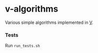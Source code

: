 # v-algorithms

Various simple algorithms implemented in [V](https://vlang.io/).

### Tests
Run `run_tests.sh`